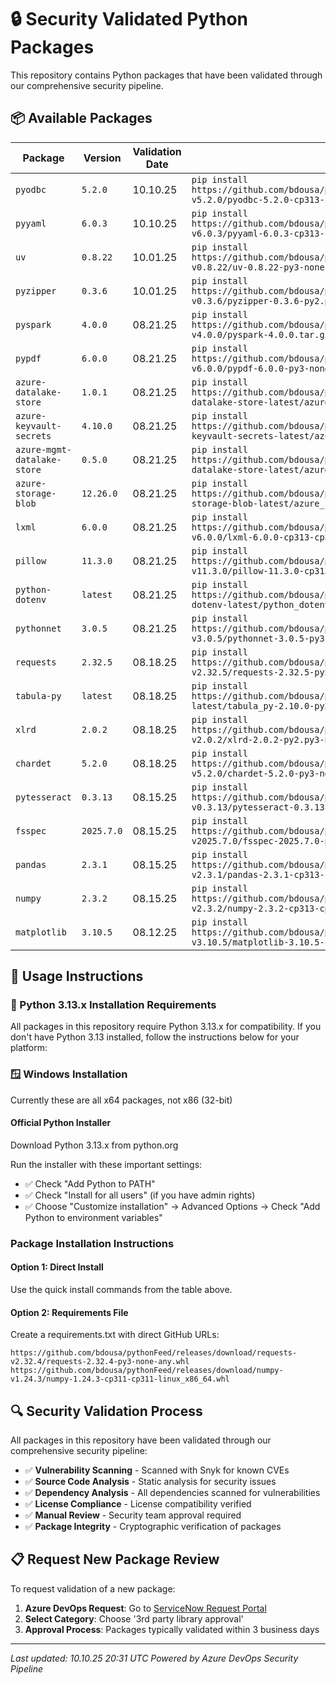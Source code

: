 ﻿# 🔒 Security Validated Python Packages

This repository contains Python packages that have been validated through our comprehensive security pipeline.

## 📦 Available Packages
| Package | Version | Validation Date | Quick Install |
|---------|---------|-----------------|---------------|
| `pyodbc` | `5.2.0` | 10.10.25 | `pip install https://github.com/bdousa/pythonFeedWindows/releases/download/pyodbc-v5.2.0/pyodbc-5.2.0-cp313-cp313-win_amd64.whl` |
| `pyyaml` | `6.0.3` | 10.10.25 | `pip install https://github.com/bdousa/pythonFeedWindows/releases/download/pyyaml-v6.0.3/pyyaml-6.0.3-cp313-cp313-win_amd64.whl` |
| `uv` | `0.8.22` | 10.01.25 | `pip install https://github.com/bdousa/pythonFeedWindows/releases/download/uv-v0.8.22/uv-0.8.22-py3-none-win_amd64.whl` |
| `pyzipper` | `0.3.6` | 10.01.25 | `pip install https://github.com/bdousa/pythonFeedWindows/releases/download/pyzipper-v0.3.6/pyzipper-0.3.6-py2.py3-none-any.whl` |
| `pyspark` | `4.0.0` | 08.21.25 | `pip install https://github.com/bdousa/pythonFeedWindows/releases/download/pyspark-v4.0.0/pyspark-4.0.0.tar.gz` |
| `pypdf` | `6.0.0` | 08.21.25 | `pip install https://github.com/bdousa/pythonFeedWindows/releases/download/pypdf-v6.0.0/pypdf-6.0.0-py3-none-any.whl` |
| `azure-datalake-store` | `1.0.1` | 08.21.25 | `pip install https://github.com/bdousa/pythonFeedWindows/releases/download/azure-datalake-store-latest/azure_datalake_store-1.0.1-py2.py3-none-any.whl` |
| `azure-keyvault-secrets` | `4.10.0` | 08.21.25 | `pip install https://github.com/bdousa/pythonFeedWindows/releases/download/azure-keyvault-secrets-latest/azure_keyvault_secrets-4.10.0-py3-none-any.whl` |
| `azure-mgmt-datalake-store` | `0.5.0` | 08.21.25 | `pip install https://github.com/bdousa/pythonFeedWindows/releases/download/azure-mgmt-datalake-store-latest/azure_mgmt_datalake_store-0.5.0-py2.py3-none-any.whl` |
| `azure-storage-blob` | `12.26.0` | 08.21.25 | `pip install https://github.com/bdousa/pythonFeedWindows/releases/download/azure-storage-blob-latest/azure_storage_blob-12.26.0-py3-none-any.whl` |
| `lxml` | `6.0.0` | 08.21.25 | `pip install https://github.com/bdousa/pythonFeedWindows/releases/download/lxml-v6.0.0/lxml-6.0.0-cp313-cp313-win_amd64.whl` |
| `pillow` | `11.3.0` | 08.21.25 | `pip install https://github.com/bdousa/pythonFeedWindows/releases/download/pillow-v11.3.0/pillow-11.3.0-cp313-cp313-win_amd64.whl` |
| `python-dotenv` | `latest` | 08.21.25 | `pip install https://github.com/bdousa/pythonFeedWindows/releases/download/python-dotenv-latest/python_dotenv-1.1.1-py3-none-any.whl` |
| `pythonnet` | `3.0.5` | 08.21.25 | `pip install https://github.com/bdousa/pythonFeedWindows/releases/download/pythonnet-v3.0.5/pythonnet-3.0.5-py3-none-any.whl` |
| `requests` | `2.32.5` | 08.18.25 | `pip install https://github.com/bdousa/pythonFeedWindows/releases/download/requests-v2.32.5/requests-2.32.5-py3-none-any.whl` |
| `tabula-py` | `latest` | 08.18.25 | `pip install https://github.com/bdousa/pythonFeedWindows/releases/download/tabula-py-latest/tabula_py-2.10.0-py3-none-any.whl` |
| `xlrd` | `2.0.2` | 08.18.25 | `pip install https://github.com/bdousa/pythonFeedWindows/releases/download/xlrd-v2.0.2/xlrd-2.0.2-py2.py3-none-any.whl` |
| `chardet` | `5.2.0` | 08.18.25 | `pip install https://github.com/bdousa/pythonFeedWindows/releases/download/chardet-v5.2.0/chardet-5.2.0-py3-none-any.whl` |
| `pytesseract` | `0.3.13` | 08.15.25 | `pip install https://github.com/bdousa/pythonFeedWindows/releases/download/pytesseract-v0.3.13/pytesseract-0.3.13-py3-none-any.whl` |
| `fsspec` | `2025.7.0` | 08.15.25 | `pip install https://github.com/bdousa/pythonFeedWindows/releases/download/fsspec-v2025.7.0/fsspec-2025.7.0-py3-none-any.whl` |
| `pandas` | `2.3.1` | 08.15.25 | `pip install https://github.com/bdousa/pythonFeedWindows/releases/download/pandas-v2.3.1/pandas-2.3.1-cp313-cp313-win_amd64.whl` |
| `numpy` | `2.3.2` | 08.15.25 | `pip install https://github.com/bdousa/pythonFeedWindows/releases/download/numpy-v2.3.2/numpy-2.3.2-cp313-cp313-win_amd64.whl` |
| `matplotlib` | `3.10.5` | 08.12.25 | `pip install https://github.com/bdousa/pythonFeedWindows/releases/download/matplotlib-v3.10.5/matplotlib-3.10.5-cp313-cp313-win_amd64.whl` |

## 🚀 Usage Instructions

### 🐍 Python 3.13.x Installation Requirements
All packages in this repository require Python 3.13.x for compatibility. If you don't have Python 3.13 installed, follow the instructions below for your platform:

### 🪟 Windows Installation

Currently these are all x64 packages, not x86 (32-bit)

#### Official Python Installer

Download Python 3.13.x from python.org

Run the installer with these important settings:
- ✅ Check "Add Python to PATH"
- ✅ Check "Install for all users" (if you have admin rights)
- ✅ Choose "Customize installation" → Advanced Options → Check "Add Python to environment variables"

### Package Installation Instructions
#### Option 1: Direct Install
Use the quick install commands from the table above.

#### Option 2: Requirements File

Create a requirements.txt with direct GitHub URLs:
```
https://github.com/bdousa/pythonFeed/releases/download/requests-v2.32.4/requests-2.32.4-py3-none-any.whl
https://github.com/bdousa/pythonFeed/releases/download/numpy-v1.24.3/numpy-1.24.3-cp311-cp311-linux_x86_64.whl
```

## 🔍 Security Validation Process
All packages in this repository have been validated through our comprehensive security pipeline:
- ✅ **Vulnerability Scanning** - Scanned with Snyk for known CVEs
- ✅ **Source Code Analysis** - Static analysis for security issues
- ✅ **Dependency Analysis** - All dependencies scanned for vulnerabilities
- ✅ **License Compliance** - License compatibility verified
- ✅ **Manual Review** - Security team approval required
- ✅ **Package Integrity** - Cryptographic verification of packages

## 📋 Request New Package Review
To request validation of a new package:
1. **Azure DevOps Request**: Go to [ServiceNow Request Portal](https://bdous.service-now.com/sp?id=sc_cat_item&sys_id=c746dd861b3e6910182c63d07e4bcbac)
2. **Select Category**: Choose '3rd party library approval'
3. **Approval Process**: Packages typically validated within 3 business days

---
*Last updated: 10.10.25 20:31 UTC*
*Powered by Azure DevOps Security Pipeline*
